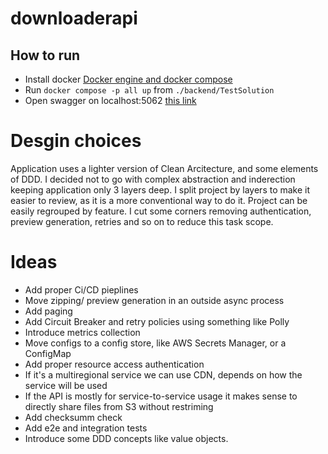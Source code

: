 # downloaderapi
##


## How to run
* Install docker <a href="https://docs.docker.com/desktop/">Docker engine and docker compose</a></br>
* Run `docker compose -p all up` from `./backend/TestSolution`
* Open swagger on localhost:5062 <a href="http://localhost:5062/swagger/index.html">this link</a> 

# Desgin choices
Application uses a lighter version of Clean Arcitecture, and some elements of DDD.
I decided not to go with complex abstraction and inderection keeping application only 3 layers deep.
I split project by layers to make it easier to review, as it is a more conventional way to do it. Project can be easily regrouped by feature.
I cut some corners removing authentication, preview generation, retries and so on to reduce this task scope. 

# Ideas
* Add proper Ci/CD pieplines
* Move zipping/ preview generation in an outside async process
* Add paging
* Add Circuit Breaker and retry policies using something like Polly
* Introduce metrics collection
* Move configs to a config store, like AWS Secrets Manager, or a ConfigMap
* Add proper resource access authentication
* If it's a multiregional service we can use CDN, depends on how the service will be used
* If the API is mostly for service-to-service usage it makes sense to directly share files from S3 without restriming
* Add checksumm check
* Add e2e and integration tests
* Introduce some DDD concepts like value objects.